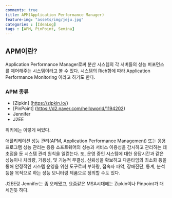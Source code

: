 ```yaml
---
comments: true
title: APM(Application Performance Manager)
feature-img: "assets/img/jeju.jpg"
categories : [IdeaLog]
tags : [APM, PinPoint, Semina]
---
```


## APM이란?

Application Performance Manager로써 분산 시스템의 각 서버들의 성능 퍼포먼스를 제어해주는 시스템이라고 볼 수 있다.
시스템의 Rich함에 따라 Application Performance Monitoring 이라고 하기도 한다.

### APM 종류

- [Zipkin] (https://zipkin.io/)
- [PinPoint] (https://d2.naver.com/helloworld/1194202)
- Jennifer
- J2EE

위키에는 이렇게 써있다.

애플리케이션 성능 관리(APM, Application Performance Management) 또는 응용 프로그램 성능 관리는 응용 소프트웨어의 성능과 서비스 이용성을 감시하고 관리하는 데 초점을 둔 시스템 관리 원칙을 일컫는다. 또, 운영 중인 시스템에 대한 응답시간과 같은 성능이나 처리량, 가용성, 및 기능적 무결성, 신뢰성을 확보하고 다운타임의 최소화 등을 통해 안정적인 시스템 운영을 위한 도구로써 부하량, 접속자 파악, 장애진단, 통계, 분석 등을 목적으로 하는 성능 모니터링 제품으로 정의할 수도 있다.

J2EE랑 Jennifer는 좀 오래됐고, 요즘같은 MSA시대에는 Zipkin이나 Pinpoint가 대세인듯 하다.
